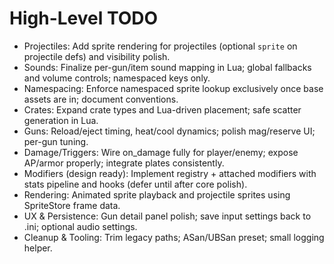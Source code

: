 High-Level TODO
===============

- Projectiles: Add sprite rendering for projectiles (optional `sprite` on projectile defs) and visibility polish.
- Sounds: Finalize per-gun/item sound mapping in Lua; global fallbacks and volume controls; namespaced keys only.
- Namespacing: Enforce namespaced sprite lookup exclusively once base assets are in; document conventions.
- Crates: Expand crate types and Lua-driven placement; safe scatter generation in Lua.
- Guns: Reload/eject timing, heat/cool dynamics; polish mag/reserve UI; per-gun tuning.
- Damage/Triggers: Wire on_damage fully for player/enemy; expose AP/armor properly; integrate plates consistently.
- Modifiers (design ready): Implement registry + attached modifiers with stats pipeline and hooks (defer until after core polish).
- Rendering: Animated sprite playback and projectile sprites using SpriteStore frame data.
- UX & Persistence: Gun detail panel polish; save input settings back to .ini; optional audio settings.
- Cleanup & Tooling: Trim legacy paths; ASan/UBSan preset; small logging helper.

